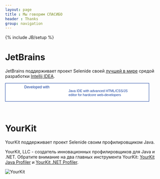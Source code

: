 ```yaml
---
layout: page
title : Мы говорим СПАСИБО
header : Thanks
group: navigation
---
```

{% include JB/setup %}

# JetBrains

JetBrains поддерживает проект Selenide своей [лучшей в мире](http://habrahabr.ru/post/112749/) средой разработки [Intellij IDEA](http://www.jetbrains.com/idea/).

<a href="http://www.jetbrains.com/idea/features/javascript.html" style="display:block; background:#fff url(http://www.jetbrains.com/idea/opensource/img/all/banners/idea468x60_white.gif) no-repeat 0 7px; border:solid 1px #0d3a9e; margin:0;padding:0;text-decoration:none;text-indent:0;letter-spacing:-0.001em; width:466px; height:58px" alt="Java IDE with advanced HTML/CSS/JS editor for hardcore web-developers" title="Java IDE with advanced HTML/CSS/JS editor for hardcore web-developers"><span style="margin: 5px 0 0 61px;padding: 0;float: left;font-size: 12px;cursor:pointer;  background-image:none;border:0;color: #0d3a9e; font-family: trebuchet ms,arial,sans-serif;font-weight: normal;text-align:left;">Developed with</span><span style="margin:0 0 0 205px;padding:18px 0 2px 0; line-height:13px;font-size:11px;cursor:pointer;  background-image:none;border:0;display:block; width:255px; color:#0d3a9e; font-family: trebuchet ms,arial,sans-serif;font-weight: normal;text-align:left;">Java IDE with advanced HTML/CSS/JS<br/>editor for hardcore web-developers</span></a>

<br/>

# YourKit

YourKit поддерживает проект Selenide своим профилировщиком Java.

YourKit, LLC - создатель инновационных профилировщиков для Java и .NET. Обратите внимание на два главных инструмента YourKit:
[YourKit Java Profiler](http://www.yourkit.com/java/profiler/index.jsp) и [YourKit .NET Profiler](http://www.yourkit.com/.net/profiler/index.jsp)</a>.

![YourKit]({{BASE_PATH}}/images/yourkit.png)
